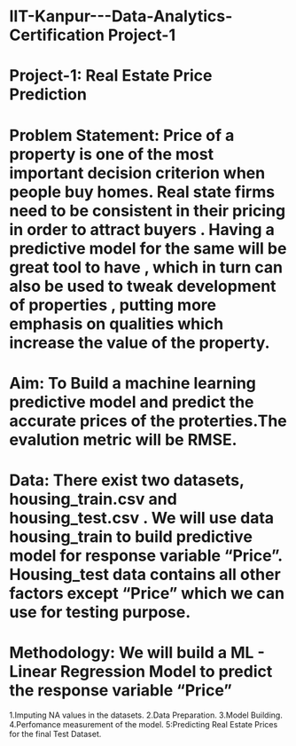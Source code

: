 # IIT-Kanpur---Data-Analytics-Certification Project-1
# Project-1: Real Estate Price Prediction
# Problem Statement: Price of a property is one of the most important decision criterion when people buy homes. Real state firms need to be consistent in their pricing in order to attract buyers . Having a predictive model for the same will be great tool to have , which in turn can also be used to tweak development of properties , putting more emphasis on qualities which increase the value of the property.
# Aim: To Build a machine learning predictive model and predict the accurate prices of the proterties.The evalution metric will be RMSE.
# Data: There exist two datasets, housing_train.csv and housing_test.csv . We will use data housing_train to build predictive model for response variable “Price”. Housing_test data contains all other factors except “Price” which we can use for testing purpose.
# Methodology: We will build a ML - Linear Regression Model to predict the response variable “Price”
1.Imputing NA values in the datasets.
2.Data Preparation.
3.Model Building.
4.Perfomance measurement of the model.
5:Predicting Real Estate Prices for the final Test Dataset.
